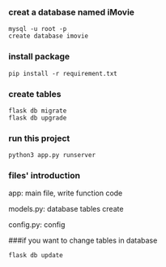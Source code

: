 ### creat a database named iMovie
```shell
mysql -u root -p
create database imovie
```
### install package
```shell
pip install -r requirement.txt
```

### create tables
```shell
flask db migrate
flask db upgrade
```

### run this project
```shell
python3 app.py runserver
```

### files' introduction 
app:  main file, write function code

models.py: database tables create

config.py:  config




###if you want to change tables in database
```shell
flask db update
```
